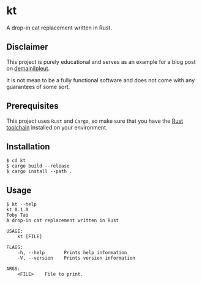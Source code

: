 # kt

A drop-in cat replacement written in Rust.

## Disclaimer

This project is purely educational and serves as an example for a blog post on [demainilpleut](https://www.demainilpleut.fr/).

It is not mean to be a fully functional software and does not come with any guarantees of some sort.

## Prerequisites

This project uses `Rust` and `Cargo`, so make sure that you have the [Rust toolchain](https://rustup.rs/) installed on your environment.

## Installation

```
$ cd kt
$ cargo build --release
$ cargo install --path .
```

## Usage

```
$ kt --help
kt 0.1.0
Toby Tao
A drop-in cat replacement written in Rust

USAGE:
    kt [FILE]

FLAGS:
    -h, --help       Prints help information
    -V, --version    Prints version information

ARGS:
    <FILE>    File to print.
```